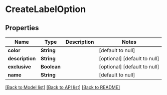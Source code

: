 # CreateLabelOption
## Properties

| Name | Type | Description | Notes |
|------------ | ------------- | ------------- | -------------|
| **color** | **String** |  | [default to null] |
| **description** | **String** |  | [optional] [default to null] |
| **exclusive** | **Boolean** |  | [optional] [default to null] |
| **name** | **String** |  | [default to null] |

[[Back to Model list]](../README.md#documentation-for-models) [[Back to API list]](../README.md#documentation-for-api-endpoints) [[Back to README]](../README.md)

